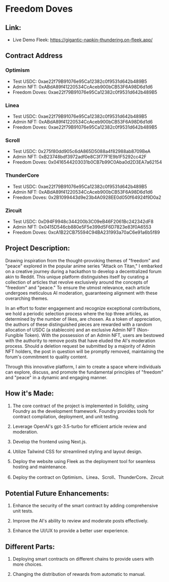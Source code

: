 # Freedom Doves

## Link:
- Live Demo Fleek: https://gigantic-napkin-thundering.on-fleek.app/

## Contract Address
### Optimism
- Test USDC: 0xae22f79B91076e95Ca12382c0f9531d642b489B5
- Admin NFT: 0xABdA89f41220534CcAceb900bCB53F6A98D6d1d6
- Freedom Doves: 0xae22f79B91076e95Ca12382c0f9531d642b489B5

### Linea
- Test USDC: 0xae22f79B91076e95Ca12382c0f9531d642b489B5
- Admin NFT: 0xABdA89f41220534CcAceb900bCB53F6A98D6d1d6
- Freedom Doves: 0xae22f79B91076e95Ca12382c0f9531d642b489B5

### Scroll
- Test USDC: 0x275f80dd905c6dA865D5088a4f82988ab8709BeA
- Admin NFT: 0xB23748bdf3972adf0e8C3f77F1E9b1F5292cc42F
- Freedom Doves: 0x0416544203031b0CB7b99C0Aba0d2D3EA7a62154
  
### ThunderCore
- Test USDC: 0xae22f79B91076e95Ca12382c0f9531d642b489B5
- Admin NFT: 0xABdA89f41220534CcAceb900bCB53F6A98D6d1d6
- Freedom Doves: 0x2B1099443d9e23b4A0928EE0d050f64924f9D0a2

### Zircuit
- Test USDC: 0xD94F9948c344200b3C09eB46F2061Bc242342dF8
- Admin NFT: 0x0415D546cb880e5F5e399d5F6D7823e83f0A6553
- Freedom Doves: 0xcA1B22CB75594C94BA231993a70aC6e91a6b5f89

## Project Description:
Drawing inspiration from the thought-provoking themes of "freedom" and "peace" explored in the popular anime series "Attack on Titan," I embarked on a creative journey during a hackathon to develop a decentralized forum akin to Reddit. This unique platform distinguishes itself by curating a collection of articles that revolve exclusively around the concepts of "freedom" and "peace." To ensure the utmost relevance, each article undergoes meticulous AI moderation, guaranteeing alignment with these overarching themes.

In an effort to foster engagement and recognize exceptional contributions, we hold a periodic selection process where the top three articles, as determined by the number of likes, are chosen. As a token of appreciation, the authors of these distinguished pieces are rewarded with a random allocation of USDC (a stablecoin) and an exclusive Admin NFT (Non-Fungible Token). With the possession of an Admin NFT, users are bestowed with the authority to remove posts that have eluded the AI's moderation process. Should a deletion request be submitted by a majority of Admin NFT holders, the post in question will be promptly removed, maintaining the forum's commitment to quality content.

Through this innovative platform, I aim to create a space where individuals can explore, discuss, and promote the fundamental principles of "freedom" and "peace" in a dynamic and engaging manner.

## How it's Made:
1. The core contract of the project is implemented in Solidity, using Foundry as the development framework. Foundry provides tools for contract compilation, deployment, and unit testing.

2. Leverage OpenAI's gpt-3.5-turbo for efficient article review and moderation.

3. Develop the frontend using Next.js.

4. Utilize Tailwind CSS for streamlined styling and layout design.

5. Deploy the website using Fleek as the deployment tool for seamless hosting and maintenance.

6. Deploy the contract on Optimism、Linea、Scroll、ThunderCore、Zircuit

## Potential Future Enhancements:
1. Enhance the security of the smart contract by adding comprehensive unit tests.

2. Improve the AI's ability to review and moderate posts effectively.

3. Enhance the UI/UX to provide a better user experience.

## Different Parts:
1. Deploying smart contracts on different chains to provide users with more choices.

2. Changing the distribution of rewards from automatic to manual.
